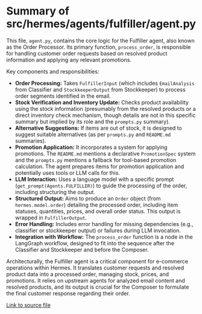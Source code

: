 # Summary of src/hermes/agents/fulfiller/agent.py

This file, `agent.py`, contains the core logic for the Fulfiller agent, also known as the Order Processor. Its primary function, `process_order`, is responsible for handling customer order requests based on resolved product information and applying any relevant promotions.

Key components and responsibilities:
-   **Order Processing:** Takes `FulfillerInput` (which includes `EmailAnalysis` from Classifier and `StockkeeperOutput` from Stockkeeper) to process order segments identified in the email.
-   **Stock Verification and Inventory Update:** Checks product availability using the stock information (presumably from the resolved products or a direct inventory check mechanism, though details are not in this specific summary but implied by its role and the `prompts.py` summary).
-   **Alternative Suggestions:** If items are out of stock, it is designed to suggest suitable alternatives (as per `prompts.py` and `README.md` summaries).
-   **Promotion Application:** It incorporates a system for applying promotions. The `README.md` mentions a declarative `PromotionSpec` system and the `prompts.py` mentions a fallback for tool-based promotion calculation. The agent prepares items for promotion application and potentially uses tools or LLM calls for this.
-   **LLM Interaction:** Uses a language model with a specific prompt (`get_prompt(Agents.FULFILLER)`) to guide the processing of the order, including structuring the output.
-   **Structured Output:** Aims to produce an `Order` object (from `hermes.model.order`) detailing the processed order, including item statuses, quantities, prices, and overall order status. This output is wrapped in `FulfillerOutput`.
-   **Error Handling:** Includes error handling for missing dependencies (e.g., classifier or stockkeeper output) or failures during LLM invocation.
-   **Integration with Workflow:** The `process_order` function is a node in the LangGraph workflow, designed to fit into the sequence after the Classifier and Stockkeeper and before the Composer.

Architecturally, the Fulfiller agent is a critical component for e-commerce operations within Hermes. It translates customer requests and resolved product data into a processed order, managing stock, prices, and promotions. It relies on upstream agents for analyzed email content and resolved products, and its output is crucial for the Composer to formulate the final customer response regarding their order.

[Link to source file](../../../../src/hermes/agents/fulfiller/agent.py)